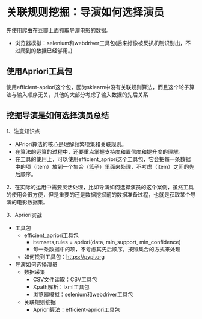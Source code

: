 # 关联规则挖掘：导演如何选择演员

先使用爬虫在豆瓣上面抓取导演电影的数据。
- 浏览器模拟：selenium和webdriver工具包(后来好像被反扒机制识别出，不过爬到的数据已经够用。)

## 使用Apriori工具包

使用efficient-apriori这个包，因为sklearn中没有关联规则算法，而且这个轮子算法与输入顺序无关，其他的大部分考虑了输入数据的先后关系

## 挖掘导演是如何选择演员总结
1、注意知识点
- APriori算法的核心是理解频繁项集和关联规则。
- 在算法的运算的过程中，还要重点掌握支持度和置信度和提升度的理解。
- 在工具的使用上，可以使用efficient_apriori这个工具包，它会把每一条数据中的项（item）放到一个集合（篮子）里面来处理，不考虑（item）之间的先后顺序。

2、在实际的运用中需要灵活处理，比如导演如何选择演员的这个案例，虽然工具的使用会很方便，但是重要的还是数据挖掘前的数据准备过程，也就是获取某个导演的电影数据集。

3、Apriori实战
- 工具包
    - efficient_apriori工具包
        - itemsets,rules = apriori(data, min_support, min_confidence)
        - 每一条数据中的项，不考虑其先后顺序，按照集合的方式来处理
    - 如何找到工具包：https://pypi.org
- 导演如何选择演员
    - 数据采集
        - CSV文件读取：CSV工具包
        - Xpath解析：lxml工具包
        - 浏览器模拟：selenium和webdriver工具包
    - 关联规则挖掘
        - Apriori算法：efficient-apriori工具包

